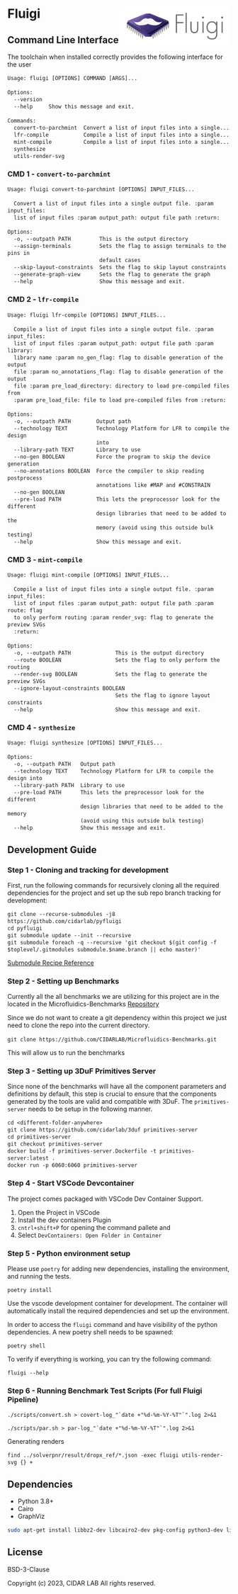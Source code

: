 # Fluigi <img align="right" src="logo-Fluigi-color.png" width="250">

## Command Line Interface

The toolchain when installed correctly provides the following interface for the user 

```
Usage: fluigi [OPTIONS] COMMAND [ARGS]...

Options:
  --version
  --help     Show this message and exit.

Commands:
  convert-to-parchmint  Convert a list of input files into a single...
  lfr-compile           Compile a list of input files into a single...
  mint-compile          Compile a list of input files into a single...
  synthesize
  utils-render-svg

```

### CMD 1 - `convert-to-parchmint`
```
Usage: fluigi convert-to-parchmint [OPTIONS] INPUT_FILES...

  Convert a list of input files into a single output file. :param input_files:
  list of input files :param output_path: output file path :return:

Options:
  -o, --outpath PATH         This is the output directory
  --assign-terminals         Sets the flag to assign terminals to the pins in
                             default cases
  --skip-layout-constraints  Sets the flag to skip layout constraints
  --generate-graph-view      Sets the flag to generate the graph
  --help                     Show this message and exit.
```

### CMD 2 - `lfr-compile`

```
Usage: fluigi lfr-compile [OPTIONS] INPUT_FILES...

  Compile a list of input files into a single output file. :param input_files:
  list of input files :param output_path: output file path :param library:
  library name :param no_gen_flag: flag to disable generation of the output
  file :param no_annotations_flag: flag to disable generation of the output
  file :param pre_load_directory: directory to load pre-compiled files from
  :param pre_load_file: file to load pre-compiled files from :return:

Options:
  -o, --outpath PATH        Output path
  --technology TEXT         Technology Platform for LFR to compile the design
                            into
  --library-path TEXT       Library to use
  --no-gen BOOLEAN          Force the program to skip the device generation
  --no-annotations BOOLEAN  Force the compiler to skip reading postprocess
                            annotations like #MAP and #CONSTRAIN
  --no-gen BOOLEAN
  --pre-load PATH           This lets the preprocessor look for the different
                            design libraries that need to be added to the
                            memory (avoid using this outside bulk testing)
  --help                    Show this message and exit.
  ```

  ### CMD 3 - `mint-compile`

```
Usage: fluigi mint-compile [OPTIONS] INPUT_FILES...

  Compile a list of input files into a single output file. :param input_files:
  list of input files :param output_path: output file path :param route: flag
  to only perform routing :param render_svg: flag to generate the preview SVGs
  :return:

Options:
  -o, --outpath PATH              This is the output directory
  --route BOOLEAN                 Sets the flag to only perform the routing
  --render-svg BOOLEAN            Sets the flag to generate the preview SVGs
  --ignore-layout-constraints BOOLEAN
                                  Sets the flag to ignore layout constraints
  --help                          Show this message and exit.
  ```


### CMD 4 - `synthesize`

```
Usage: fluigi synthesize [OPTIONS] INPUT_FILES...

Options:
  -o, --outpath PATH   Output path
  --technology TEXT    Technology Platform for LFR to compile the design into
  --library-path PATH  Library to use
  --pre-load PATH      This lets the preprocessor look for the different
                       design libraries that need to be added to the memory
                       (avoid using this outside bulk testing)
  --help               Show this message and exit.

```

## Development Guide

### Step 1 - Cloning and tracking for development

First, run the following commands for recursively cloning all the required dependencies for the project and set up the sub repo branch tracking for development:

```
git clone --recurse-submodules -j8 https://github.com/cidarlab/pyfluigi
cd pyfluigi
git submodule update --init --recursive
git submodule foreach -q --recursive 'git checkout $(git config -f $toplevel/.gitmodules submodule.$name.branch || echo master)'
```
[Submodule Recipe Reference](https://gist.github.com/slavafomin/08670ec0c0e75b500edbaa5d43a5c93c)


### Step 2 - Setting up Benchmarks

Currently all the all benchmarks we are utilizing for this project are in the located in the Microfluidics-Benchmarks [Repository](https://github.com/CIDARLAB/Microfluidics-Benchmarks.git)

Since we do not want to create a git dependency within this project we just need to clone the repo into the current directory. 

```git clone https://github.com/CIDARLAB/Microfluidics-Benchmarks.git```

This will allow us to run the benchmarks

### Step 3 - Setting up 3DuF Primitives Server

Since none of the benchmarks will have all the component parameters and definitions by default, this step is crucial to ensure that the components generated by the tools are valid and compatible with 3DuF. The `primitives-server` needs to be setup in the following manner.

```
cd <different-folder-anywhere>
git clone https://github.com/cidarlab/3duf primitives-server
cd primitives-server
git checkout primitives-server
docker build -f primitives-server.Dockerfile -t primitives-server:latest .
docker run -p 6060:6060 primitives-server
```

### Step 4 - Start VSCode Devcontainer

The project comes packaged with VSCode Dev Container Support. 

1. Open the Project in VSCode
2. Install the dev containers Plugin
3. `cntrl+shift+P` for opening the command pallete and
4.  Select `DevContainers: Open Folder in Container`

### Step 5 - Python environment setup

Please use `poetry` for adding new dependencies, installing the environment, and running the tests.

```
poetry install
```

Use the vscode development container for development. The container will automatically install the required dependencies and set up the environment.

In order to access the `fluigi` command and have visibility of the python dependencies. A new poetry shell needs to be spawned:

```
poetry shell
```

To verify if everything is working, you can try the following command:

```
fluigi --help
```


### Step 6 - Running Benchmark Test Scripts (For full Fluigi Pipeline)


```
./scripts/convert.sh > covert-log_"`date +"%d-%m-%Y-%T"`".log 2>&1
```

```
./scripts/par.sh > par-log_"`date +"%d-%m-%Y-%T"`".log 2>&1
```

Generating renders
```
find ../solverpnr/result/dropx_ref/*.json -exec fluigi utils-render-svg {} +
```


## Dependencies

- Python 3.8+
- Cairo
- GraphViz

```bash
sudo apt-get install libbz2-dev libcairo2-dev pkg-config python3-dev libffi-dev graphviz
```



## License

BSD-3-Clause

Copyright (c) 2023, CIDAR LAB All rights reserved.

